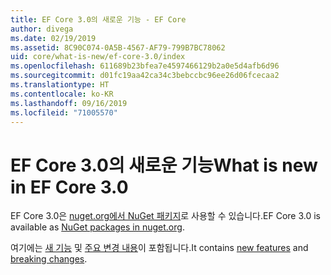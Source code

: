 ```yaml
---
title: EF Core 3.0의 새로운 기능 - EF Core
author: divega
ms.date: 02/19/2019
ms.assetid: 8C90C074-0A5B-4567-AF79-799B7BC78062
uid: core/what-is-new/ef-core-3.0/index
ms.openlocfilehash: 611689b23bfea7e4597466129b2a0e5d4afb6d96
ms.sourcegitcommit: d01fc19aa42ca34c3bebccbc96ee26d06fcecaa2
ms.translationtype: HT
ms.contentlocale: ko-KR
ms.lasthandoff: 09/16/2019
ms.locfileid: "71005570"
---
```

# <a name="what-is-new-in-ef-core-30"></a><span data-ttu-id="3c567-102">EF Core 3.0의 새로운 기능</span><span class="sxs-lookup"><span data-stu-id="3c567-102">What is new in EF Core 3.0</span></span>

<span data-ttu-id="3c567-103">EF Core 3.0은 [nuget.org에서 NuGet 패키지](https://www.nuget.org/packages/Microsoft.EntityFrameworkCore/)로 사용할 수 있습니다.</span><span class="sxs-lookup"><span data-stu-id="3c567-103">EF Core 3.0 is available as [NuGet packages in nuget.org](https://www.nuget.org/packages/Microsoft.EntityFrameworkCore/).</span></span> 

<span data-ttu-id="3c567-104">여기에는 [새 기능](xref:core/what-is-new/ef-core-3.0/features) 및 [주요 변경 내용](xref:core/what-is-new/ef-core-3.0/breaking-changes)이 포함됩니다.</span><span class="sxs-lookup"><span data-stu-id="3c567-104">It contains [new features](xref:core/what-is-new/ef-core-3.0/features) and [breaking changes](xref:core/what-is-new/ef-core-3.0/breaking-changes).</span></span> 

